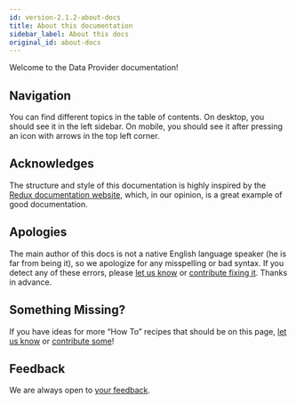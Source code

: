 ```yaml
---
id: version-2.1.2-about-docs
title: About this documentation
sidebar_label: About this docs
original_id: about-docs
---
```


Welcome to the Data Provider documentation!

## Navigation

You can find different topics in the table of contents. On desktop, you should see it in the left sidebar. On mobile, you should see it after pressing an icon with arrows in the top left corner.

## Acknowledges

The structure and style of this documentation is highly inspired by the [Redux documentation website][redux], which, in our opinion, is a great example of good documentation.

## Apologies

The main author of this docs is not a native English language speaker (he is far from being it), so we apologize for any misspelling or bad syntax. If you detect any of these errors, please [let us know][issues-url] or [contribute fixing it][repo-docs-url]. Thanks in advance.

## Something Missing?

If you have ideas for more “How To” recipes that should be on this page, [let us know][issues-url] or [contribute some][repo-docs-url]!

## Feedback
We are always open to [your feedback][issues-url].

[issues-url]: https://github.com/data-provider/website/issues
[repo-docs-url]: https://github.com/data-provider/website/tree/master/docs/
[redux]: https://redux.js.org/

